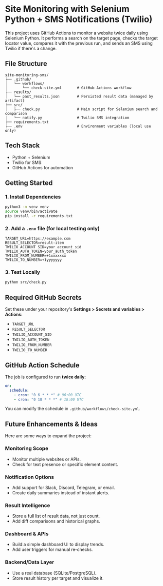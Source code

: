 # Site Monitoring with Selenium Python + SMS Notifications (Twilio)

This project uses GitHub Actions to monitor a website twice daily using Selenium Python. It performs a search on the target page, checks the target locator value, compares it with the previous run, and sends an SMS using Twilio if there's a change.

## File Structure

```
site-monitoring-sms/
├── .github/
│   └── workflows/
│       └── check-site.yml       # GitHub Actions workflow
├── results/
│   └── past_results.json        # Persisted result data (managed by artifact)
├── src/
│   ├── check.py                 # Main script for Selenium search and comparison
│   └── notify.py                # Twilio SMS integration
├── requirements.txt
├── .env                         # Environment variables (local use only)
```

## Tech Stack

- Python + Selenium
- Twilio for SMS
- GitHub Actions for automation

## Getting Started

### 1. Install Dependencies

```bash
python3 -m venv venv
source venv/bin/activate
pip install -r requirements.txt
```

### 2. Add a `.env` file (for local testing only)

```env
TARGET_URL=https://example.com
RESULT_SELECTOR=result-item
TWILIO_ACCOUNT_SID=your_account_sid
TWILIO_AUTH_TOKEN=your_auth_token
TWILIO_FROM_NUMBER=+1xxxxxxx
TWILIO_TO_NUMBER=+1yyyyyyy
```

### 3. Test Locally

```bash
python src/check.py
```

## Required GitHub Secrets

Set these under your repository's **Settings > Secrets and variables > Actions**:

- `TARGET_URL`
- `RESULT_SELECTOR`
- `TWILIO_ACCOUNT_SID`
- `TWILIO_AUTH_TOKEN`
- `TWILIO_FROM_NUMBER`
- `TWILIO_TO_NUMBER`

## GitHub Action Schedule

The job is configured to run **twice daily**:

```yaml
on:
  schedule:
    - cron: "0 6 * * *" # 06:00 UTC
    - cron: "0 18 * * *" # 18:00 UTC
```

You can modify the schedule in `.github/workflows/check-site.yml`.

## Future Enhancements & Ideas

Here are some ways to expand the project:

### Monitoring Scope

- Monitor multiple websites or APIs.
- Check for text presence or specific element content.

### Notification Options

- Add support for Slack, Discord, Telegram, or email.
- Create daily summaries instead of instant alerts.

### Result Intelligence

- Store a full list of result data, not just count.
- Add diff comparisons and historical graphs.

### Dashboard & APIs

- Build a simple dashboard UI to display trends.
- Add user triggers for manual re-checks.

### Backend/Data Layer

- Use a real database (SQLite/PostgreSQL).
- Store result history per target and visualize it.
